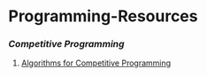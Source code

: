 # Programming-Resources

### _Competitive Programming_

1. [Algorithms for Competitive Programming](https://cp-algorithms.com/)
